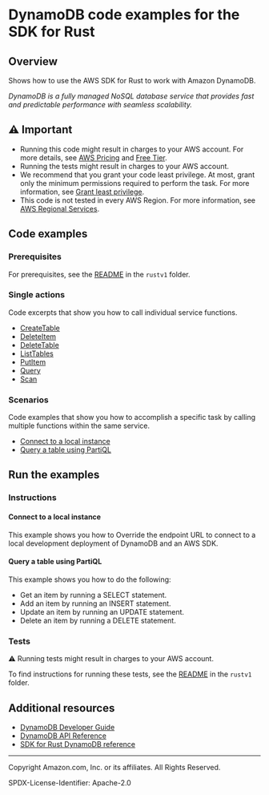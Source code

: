 # DynamoDB code examples for the SDK for Rust

## Overview

Shows how to use the AWS SDK for Rust to work with Amazon DynamoDB.

<!--custom.overview.start-->
<!--custom.overview.end-->

_DynamoDB is a fully managed NoSQL database service that provides fast and predictable performance with seamless scalability._

## ⚠ Important

* Running this code might result in charges to your AWS account. For more details, see [AWS Pricing](https://aws.amazon.com/pricing/) and [Free Tier](https://aws.amazon.com/free/).
* Running the tests might result in charges to your AWS account.
* We recommend that you grant your code least privilege. At most, grant only the minimum permissions required to perform the task. For more information, see [Grant least privilege](https://docs.aws.amazon.com/IAM/latest/UserGuide/best-practices.html#grant-least-privilege).
* This code is not tested in every AWS Region. For more information, see [AWS Regional Services](https://aws.amazon.com/about-aws/global-infrastructure/regional-product-services).

<!--custom.important.start-->
<!--custom.important.end-->

## Code examples

### Prerequisites

For prerequisites, see the [README](../../README.md#Prerequisites) in the `rustv1` folder.


<!--custom.prerequisites.start-->
<!--custom.prerequisites.end-->

### Single actions

Code excerpts that show you how to call individual service functions.

- [CreateTable](src/scenario/create.rs#L12)
- [DeleteItem](src/scenario/delete.rs#L12)
- [DeleteTable](src/scenario/delete.rs#L36)
- [ListTables](src/scenario/list.rs#L7)
- [PutItem](src/scenario/add.rs#L25)
- [Query](src/scenario/movies/server.rs#L30)
- [Scan](src/scenario/list.rs#L178)

### Scenarios

Code examples that show you how to accomplish a specific task by calling multiple
functions within the same service.

- [Connect to a local instance](src/bin/list-tables-local.rs)
- [Query a table using PartiQL](src/bin/partiql.rs)


<!--custom.examples.start-->
<!--custom.examples.end-->

## Run the examples

### Instructions


<!--custom.instructions.start-->
<!--custom.instructions.end-->



#### Connect to a local instance

This example shows you how to Override the endpoint URL to connect to a local development deployment of DynamoDB and an AWS SDK.


<!--custom.scenario_prereqs.dynamodb_local.start-->
<!--custom.scenario_prereqs.dynamodb_local.end-->


<!--custom.scenarios.dynamodb_local.start-->
<!--custom.scenarios.dynamodb_local.end-->

#### Query a table using PartiQL

This example shows you how to do the following:

- Get an item by running a SELECT statement.
- Add an item by running an INSERT statement.
- Update an item by running an UPDATE statement.
- Delete an item by running a DELETE statement.

<!--custom.scenario_prereqs.dynamodb_Scenario_PartiQLSingle.start-->
<!--custom.scenario_prereqs.dynamodb_Scenario_PartiQLSingle.end-->


<!--custom.scenarios.dynamodb_Scenario_PartiQLSingle.start-->
<!--custom.scenarios.dynamodb_Scenario_PartiQLSingle.end-->

### Tests

⚠ Running tests might result in charges to your AWS account.


To find instructions for running these tests, see the [README](../../README.md#Tests)
in the `rustv1` folder.



<!--custom.tests.start-->
<!--custom.tests.end-->

## Additional resources

- [DynamoDB Developer Guide](https://docs.aws.amazon.com/amazondynamodb/latest/developerguide/Introduction.html)
- [DynamoDB API Reference](https://docs.aws.amazon.com/amazondynamodb/latest/APIReference/Welcome.html)
- [SDK for Rust DynamoDB reference](https://docs.rs/aws-sdk-dynamodb/latest/aws_sdk_dynamodb/)

<!--custom.resources.start-->
<!--custom.resources.end-->

---

Copyright Amazon.com, Inc. or its affiliates. All Rights Reserved.

SPDX-License-Identifier: Apache-2.0